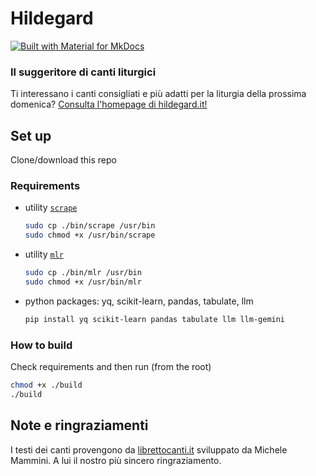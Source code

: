 # Hildegard
[![Built with Material for MkDocs](https://img.shields.io/badge/Material_for_MkDocs-526CFE?style=for-the-badge&logo=MaterialForMkDocs&logoColor=white)](https://squidfunk.github.io/mkdocs-material/)
### Il suggeritore di canti liturgici

Ti interessano i canti consigliati e più adatti per la liturgia della prossima domenica? [Consulta l'homepage di hildegard.it!](https://dennisangemi.github.io/hildegard/)

## Set up
Clone/download this repo

### Requirements
- utility [`scrape`](https://github.com/aborruso/scrape-cli)
    ```sh
    sudo cp ./bin/scrape /usr/bin
    sudo chmod +x /usr/bin/scrape
    ```
- utility [`mlr`](https://miller.readthedocs.io/en/6.12.0/)
    ```sh
    sudo cp ./bin/mlr /usr/bin
    sudo chmod +x /usr/bin/mlr
    ```
- python packages: yq, scikit-learn, pandas, tabulate, llm
  ```sh
  pip install yq scikit-learn pandas tabulate llm llm-gemini
  ```

### How to build
Check requirements and then run (from the root)
```sh
chmod +x ./build
./build
```

## Note e ringraziamenti
I testi dei canti provengono da [librettocanti.it](https://www.librettocanti.it/) sviluppato da Michele Mammini. A lui il nostro più sincero ringraziamento.
